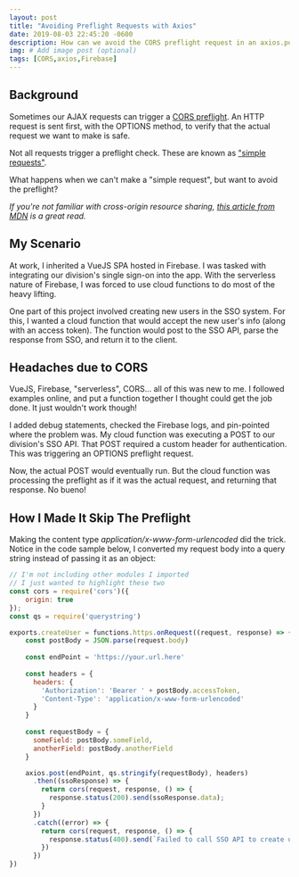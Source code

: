 ```yaml
---
layout: post
title: "Avoiding Preflight Requests with Axios"
date: 2019-08-03 22:45:20 -0600
description: How can we avoid the CORS preflight request in an axios.post()?
img: # Add image post (optional)
tags: [CORS,axios,Firebase]
---
```


## Background
Sometimes our AJAX requests can trigger a [CORS preflight](https://developer.mozilla.org/en-US/docs/Web/HTTP/CORS#Preflighted_requests). An HTTP request is sent first, with the OPTIONS method, to verify that the actual request we want to make is safe. 

Not all requests trigger a preflight check. These are known as ["simple requests"](https://developer.mozilla.org/en-US/docs/Web/HTTP/CORS#Simple_requests).

What happens when we can't make a "simple request", but want to avoid the preflight?

_If you're not familiar with cross-origin resource sharing, [this article from MDN](https://developer.mozilla.org/en-US/docs/Web/HTTP/CORS) is a great read._

## My Scenario
At work, I inherited a VueJS SPA hosted in Firebase. I was tasked with integrating our division's single sign-on into the app. With the serverless nature of Firebase, I was forced to use cloud functions to do most of the heavy lifting.

One part of this project involved creating new users in the SSO system. For this, I wanted a cloud function that would accept the new user's info (along with an access token). The function would post to the SSO API, parse the response from SSO, and return it to the client.

## Headaches due to CORS
VueJS, Firebase, "serverless", CORS... all of this was new to me. I followed examples online, and put a function together I thought could get the job done. It just wouldn't work though!

I added debug statements, checked the Firebase logs, and pin-pointed where the problem was. My cloud function was executing a POST to our division's SSO API. That POST required a custom header for authentication. This was triggering an OPTIONS preflight request.

Now, the actual POST would eventually run. But the cloud function was processing the preflight as if it was the actual request, and returning that response. No bueno!

## How I Made It Skip The Preflight
Making the content type *application/x-www-form-urlencoded* did the trick. Notice in the code sample below, I converted my request body into a query string instead of passing it as an object:

```js
// I'm not including other modules I imported
// I just wanted to highlight these two
const cors = require('cors')({
    origin: true
});
const qs = require('querystring')

exports.createUser = functions.https.onRequest((request, response) => {
    const postBody = JSON.parse(request.body)
    
    const endPoint = 'https://your.url.here'
    
    const headers = {
      headers: {
        'Authorization': 'Bearer ' + postBody.accessToken,
        'Content-Type': 'application/x-www-form-urlencoded'
      }
    }
    
    const requestBody = {
      someField: postBody.someField,
      anotherField: postBody.anotherField
    }

    axios.post(endPoint, qs.stringify(requestBody), headers)
      .then((ssoResponse) => {
        return cors(request, response, () => {
          response.status(200).send(ssoResponse.data);
        }
      })
      .catch((error) => {
        return cors(request, response, () => {
          response.status(400).send(`Failed to call SSO API to create user: ${error}`);
        })
      })
})
```
